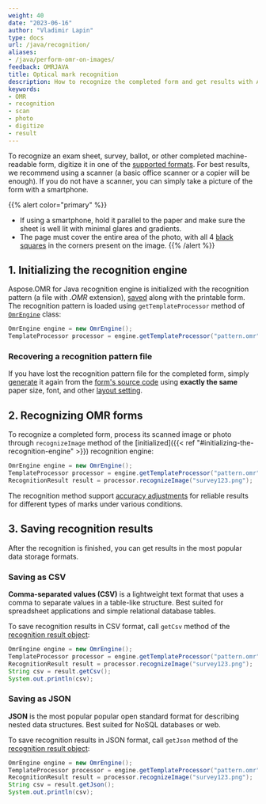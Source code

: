 ```yaml
---
weight: 40
date: "2023-06-16"
author: "Vladimir Lapin"
type: docs
url: /java/recognition/
aliases:
- /java/perform-omr-on-images/
feedback: OMRJAVA
title: Optical mark recognition
description: How to recognize the completed form and get results with Aspose.OMR for Java.
keywords:
- OMR
- recognition
- scan
- photo
- digitize
- result
---
```


To recognize an exam sheet, survey, ballot, or other completed machine-readable form, digitize it in one of the [supported formats](/omr/java/supported-file-formats/). For best results, we recommend using a scanner (a basic office scanner or a copier will be enough). If you do not have a scanner, you can simply take a picture of the form with a smartphone.

{{% alert color="primary" %}} 
- If using a smartphone, hold it parallel to the paper and make sure the sheet is well lit with minimal glares and gradients.
- The page must cover the entire area of the photo, with all 4 [black squares](/omr/java/omr-form-structure/) in the corners present on the image.
{{% /alert %}} 

## 1. Initializing the recognition engine

Aspose.OMR for Java recognition engine is initialized with the recognition pattern (a file with _.OMR_ extension), [saved](/omr/java/generate-template/#saving-a-printable-form) along with the printable form. The recognition pattern is loaded using `getTemplateProcessor` method of [`OmrEngine`](https://reference.aspose.com/omr/java/com.aspose.omr/omrengine/) class:

```java
OmrEngine engine = new OmrEngine();
TemplateProcessor processor = engine.getTemplateProcessor("pattern.omr");
```

### Recovering a recognition pattern file

If you have lost the recognition pattern file for the completed form, simply [generate](/omr/java/generate-template/) it again from the [form's source code](/omr/java/design-form/) using **exactly the same** paper size, font, and other [layout setting](/omr/java/generate-template/page-setup/).

## 2. Recognizing OMR forms

To recognize a completed form, process its scanned image or photo through `recognizeImage` method of the [initialized]({{< ref "#initializing-the-recognition-engine" >}}) recognition engine:

```java
OmrEngine engine = new OmrEngine();
TemplateProcessor processor = engine.getTemplateProcessor("pattern.omr");
RecognitionResult result = processor.recognizeImage("survey123.png");
```

The recognition method support [accuracy adjustments](/omr/java/recognition/accuracy-threshold/) for reliable results for different types of marks under various conditions.

## 3. Saving recognition results

After the recognition is finished, you can get results in the most popular data storage formats.

### Saving as CSV

**Comma-separated values (CSV)** is a lightweight text format that uses a comma to separate values in a table-like structure. Best suited for spreadsheet applications and simple relational database tables.

To save recognition results in CSV format, call `getCsv` method of the [recognition result object](#recognizing-omr-forms):

```java
OmrEngine engine = new OmrEngine();
TemplateProcessor processor = engine.getTemplateProcessor("pattern.omr");
RecognitionResult result = processor.recognizeImage("survey123.png");
String csv = result.getCsv();
System.out.println(csv);
```

### Saving as JSON

**JSON** is the most popular popular open standard format for describing nested data structures. Best suited for NoSQL databases or web.

To save recognition results in JSON format, call `getJson` method of the [recognition result object](#recognizing-omr-forms):

```java
OmrEngine engine = new OmrEngine();
TemplateProcessor processor = engine.getTemplateProcessor("pattern.omr");
RecognitionResult result = processor.recognizeImage("survey123.png");
String csv = result.getJson();
System.out.println(csv);
```
